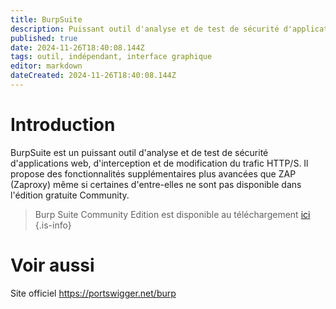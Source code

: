 ```yaml
---
title: BurpSuite
description: Puissant outil d'analyse et de test de sécurité d'applications web, d'interception et de modification du trafic HTTP/S.
published: true
date: 2024-11-26T18:40:08.144Z
tags: outil, indépendant, interface graphique
editor: markdown
dateCreated: 2024-11-26T18:40:08.144Z
---
```


# Introduction

BurpSuite est un puissant outil d'analyse et de test de sécurité d'applications web, d'interception et de modification du trafic HTTP/S. Il propose des fonctionnalités supplémentaires plus avancées que ZAP (Zaproxy) même si certaines d'entre-elles ne sont pas disponible dans l'édition gratuite Community.

> Burp Suite Community Edition est disponible au téléchargement [ici](https://portswigger.net/burp/communitydownload)
> {.is-info}

# Voir aussi

Site officiel
https://portswigger.net/burp
